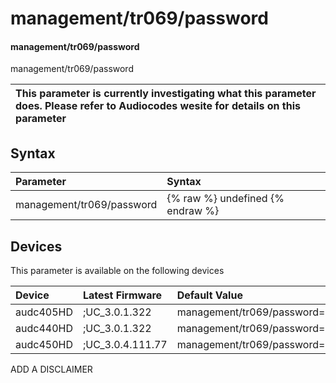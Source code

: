 ﻿---
description: management/tr069/password
search: false
---

# management/tr069/password

#### management/tr069/password

management/tr069/password


| This parameter is currently investigating what this parameter does. Please refer to Audiocodes wesite for details on this parameter | 
| :--- |

## Syntax
| Parameter | Syntax |
| :--- | :--- |
|management/tr069/password | {% raw %} undefined {% endraw %}|

## Devices
This parameter is available on the following devices

| Device | Latest Firmware | Default Value |
|:---|:---|:---|
| audc405HD | ;UC_3.0.1.322 | management/tr069/password= 
| audc440HD | ;UC_3.0.1.322 | management/tr069/password= 
| audc450HD | ;UC_3.0.4.111.77 | management/tr069/password= 

ADD A DISCLAIMER
